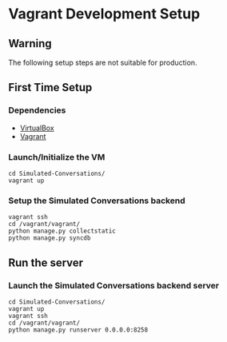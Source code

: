 # Vagrant Development Setup

## Warning
The following setup steps are not suitable for production.

## First Time Setup

### Dependencies

- [VirtualBox](https://www.virtualbox.org/wiki/Downloads)
- [Vagrant](https://www.vagrantup.com/docs/installation/)

### Launch/Initialize the VM
```
cd Simulated-Conversations/
vagrant up
```

### Setup the Simulated Conversations backend
```
vagrant ssh
cd /vagrant/vagrant/
python manage.py collectstatic
python manage.py syncdb
```

## Run the server

### Launch the Simulated Conversations backend server
```
cd Simulated-Conversations/
vagrant up
vagrant ssh
cd /vagrant/vagrant/
python manage.py runserver 0.0.0.0:8258
```
